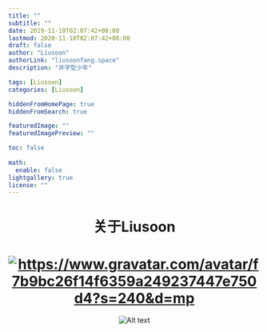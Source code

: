 ```yaml
---
title: ""
subtitle: ""
date: 2019-11-10T02:07:42+08:00
lastmod: 2020-11-10T02:07:42+08:00
draft: false
author: "Liusoon"
authorLink: "liusoonfang.space"
description: "井字型少年"

tags: [Liusoon]
categories: [Liusoon]

hiddenFromHomePage: true
hiddenFromSearch: true

featuredImage: ""
featuredImagePreview: ""

toc: false
  
math:
  enable: false
lightgallery: true
license: ""
---
```


<!--more-->
<center> <h1><center> 关于Liusoon</center></h1>
 <div class="container"><div class="page home" posts><div class="home-profile"><div class="home-avatar"><a href="/posts/" title="所有文章"><h1><img
        class="lazyload"
        src="/svg/loading.min.svg"
        data-src="https://www.gravatar.com/avatar/f7b9bc26f14f6359a249237447e750d4?s=240&amp;d=mp"
        data-srcset="https://www.gravatar.com/avatar/f7b9bc26f14f6359a249237447e750d4?s=240&amp;d=mp, https://www.gravatar.com/avatar/f7b9bc26f14f6359a249237447e750d4?s=240&amp;d=mp 1.5x, https://www.gravatar.com/avatar/f7b9bc26f14f6359a249237447e750d4?s=240&amp;d=mp 2x"
        data-sizes="auto"
        alt="https://www.gravatar.com/avatar/f7b9bc26f14f6359a249237447e750d4?s=240&amp;d=mp"
        title="https://www.gravatar.com/avatar/f7b9bc26f14f6359a249237447e750d4?s=240&amp;d=mp" /></a></div></h1>


![Alt text](https://cdn.jsdelivr.net/gh/liusoon/images/20201110181319.png)

